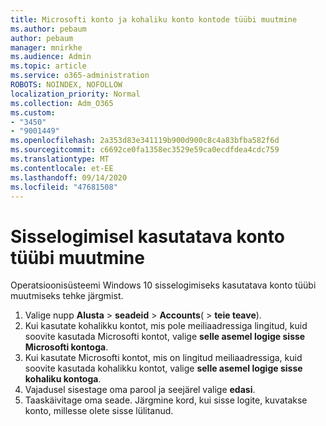 ```yaml
---
title: Microsofti konto ja kohaliku konto kontode tüübi muutmine
ms.author: pebaum
author: pebaum
manager: mnirkhe
ms.audience: Admin
ms.topic: article
ms.service: o365-administration
ROBOTS: NOINDEX, NOFOLLOW
localization_priority: Normal
ms.collection: Adm_O365
ms.custom:
- "3450"
- "9001449"
ms.openlocfilehash: 2a353d83e341119b900d900c8c4a83bfba582f6d
ms.sourcegitcommit: c6692ce0fa1358ec3529e59ca0ecdfdea4cdc759
ms.translationtype: MT
ms.contentlocale: et-EE
ms.lasthandoff: 09/14/2020
ms.locfileid: "47681508"
---
```

# <a name="change-the-account-type-that-you-sign-in-with"></a>Sisselogimisel kasutatava konto tüübi muutmine

Operatsioonisüsteemi Windows 10 sisselogimiseks kasutatava konto tüübi muutmiseks tehke järgmist.

1. Valige nupp **Alusta**  >  **seadeid**  >  **Accounts**(  >  **teie teave**).
2. Kui kasutate kohalikku kontot, mis pole meiliaadressiga lingitud, kuid soovite kasutada Microsofti kontot, valige **selle asemel logige sisse Microsofti kontoga**.
3. Kui kasutate Microsofti kontot, mis on lingitud meiliaadressiga, kuid soovite kasutada kohalikku kontot, valige **selle asemel logige sisse kohaliku kontoga**.
4. Vajadusel sisestage oma parool ja seejärel valige **edasi**.
5. Taaskäivitage oma seade. Järgmine kord, kui sisse logite, kuvatakse konto, millesse olete sisse lülitanud.